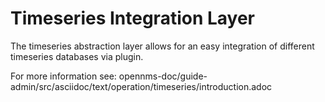# Timeseries Integration Layer
The timeseries abstraction layer allows for an easy integration of different timeseries databases via plugin.

For more information see: opennms-doc/guide-admin/src/asciidoc/text/operation/timeseries/introduction.adoc
